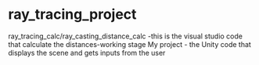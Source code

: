 # ray_tracing_project
ray_tracing_calc/ray_casting_distance_calc -this is the visual studio code that calculate the distances-working stage
My project - the Unity code that displays the scene and gets inputs from the user
